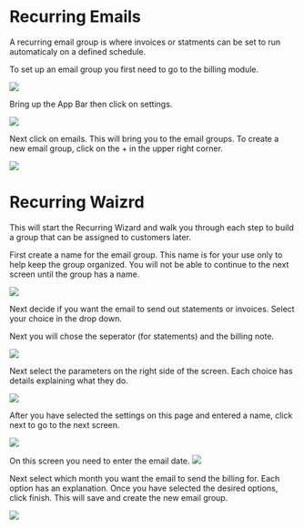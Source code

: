 # Recurring Emails

A recurring email group is where invoices or statments can be set to run automaticaly on a defined schedule.

To set up an email group you first need to go to the billing module.

![](https://wiselibrary.blob.core.windows.net/docs/Windows/Billing_MainMenu.jpg)


Bring up the App Bar then click on settings.

![](https://wiselibrary.blob.core.windows.net/docs/Windows/BillingSettings.png)



Next click on emails. This will bring you to the email groups. To create a new email group, click on the + in the upper right corner.

![](https://wiselibrary.blob.core.windows.net/docs/Windows/Email_Recurrings_Tab.jpg)

# Recurring Waizrd

This will start the Recurring Wizard and walk you through each step to build a group that can be assigned to customers later.

First create a name for the email group. This name is for your use only to help keep the group organized. You will not be able to continue to the next screen until the group has a name.

![](https://wiselibrary.blob.core.windows.net/docs/Windows/Email_Recurring_GroupName.jpg)

Next decide if you want the email to send out statements or invoices. Select your choice in the drop down.


Next you will chose the seperator (for statements) and the billing note.

![](https://wiselibrary.blob.core.windows.net/docs/Windows/Email_Recurring_Notes.jpg)

Next select the parameters on the right side of the screen. Each choice has details explaining what they do.

![](https://wiselibrary.blob.core.windows.net/docs/Windows/Email_Recurring_Options.jpg)

After you have selected the settings on this page and entered a name, click next to go to the next screen.

![](https://wiselibrary.blob.core.windows.net/docs/Windows/Email_Recurring_step.jpg)

On this screen you need to enter the email date. 
![](https://wiselibrary.blob.core.windows.net/docs/Windows/Email_Recurring_Day.jpg)

Next select which month you want the email to send the billing for. Each option has an explanation. Once you have selected the desired options, click finish. This will save and create the new email group.

![](https://wiselibrary.blob.core.windows.net/docs/Windows/Email_Recurring_TimeFrame.jpg)

